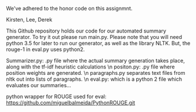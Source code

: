 
We've adhered to the honor code on this assignmnt.

Kirsten, Lee, Derek


This Github repository holds our code for our automated summary generator. To try it out please run main.py. Please note that you will need python 3.5 for later to run our generator, as well as the library NLTK. But, the rouge-1 in eval.py uses python2.

Summarizer.py:
    .py file where the actual summary generation takes place, along with the tf-idf heuristic calculations \n
positon.py:
    .py file where position weights are generated. \n
paragraphs.py
    separates text files from nltk out into lists of paragraphs. \n
eval.py:
    which is a python 2 file which evaluates our summaries…

python wrapper for ROUGE used for eval: https://github.com/miguelbalmeida/PythonROUGE.git
